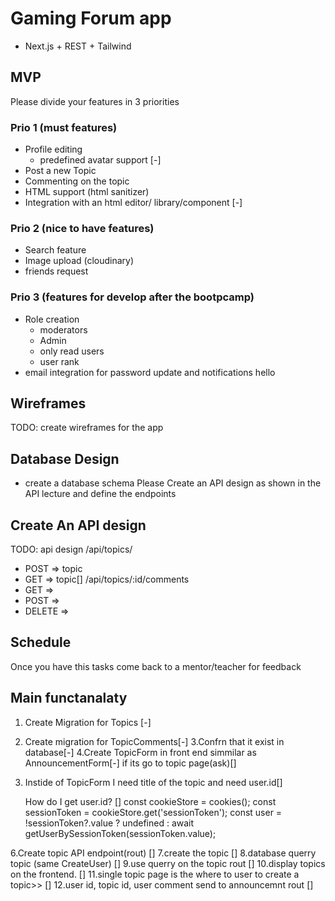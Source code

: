 # Gaming Forum app

- Next.js + REST + Tailwind

## MVP

Please divide your features in 3 priorities

### Prio 1 (must features)

- Profile editing
  - predefined avatar support [-]
- Post a new Topic
- Commenting on the topic
- HTML support (html sanitizer)
- Integration with an html editor/ library/component [-]

### Prio 2 (nice to have features)

- Search feature
- Image upload (cloudinary)
- friends request

### Prio 3 (features for develop after the bootpcamp)

- Role creation
  - moderators
  - Admin
  - only read users
  - user rank
- email integration for password update and notifications
  hello

## Wireframes

TODO: create wireframes for the app

## Database Design

- create a database schema
  Please Create an API design as shown in the API lecture and define the endpoints

## Create An API design

TODO: api design
/api/topics/

- POST => topic
- GET => topic[]
  /api/topics/:id/comments
- GET =>
- POST =>
- DELETE =>

## Schedule

Once you have this tasks come back to a mentor/teacher for feedback

## Main functanalaty

1. Create Migration for Topics [-]
2. Create migration for TopicComments[-]
   3.Confrn that it exist in database[-]
   4.Create TopicForm in front end simmilar as AnnouncementForm[-]
   if its go to topic page(ask)[]
3. Instide of TopicForm I need title of the topic and need user.id[]

   How do I get user.id? []
   const cookieStore = cookies();
   const sessionToken = cookieStore.get('sessionToken');
   const user = !sessionToken?.value
   ? undefined
   : await getUserBySessionToken(sessionToken.value);

6.Create topic API endpoint(rout) []
7.create the topic []
8.database querry topic (same CreateUser) []
9.use querry on the topic rout []
10.display topics on the frontend. []
11.single topic page is the where to user to create a topic>> []
12.user id, topic id, user comment send to announcemnt rout []
